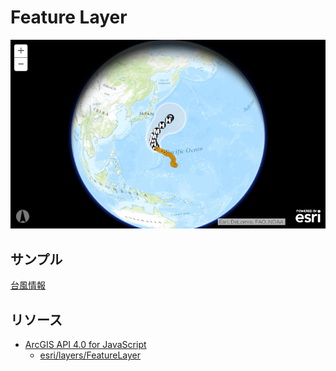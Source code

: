 # Feature Layer

[![](img/featurelayer.png)]()

## サンプル
[台風情報](https://esrijapan.github.io/arcgis-samples-4.0-js/beta/beta1/featureLayer/index.html)

## リソース

* [ArcGIS API 4.0 for JavaScript](https://developers.arcgis.com/javascript/beta/)
    + [esri/layers/FeatureLayer](https://developers.arcgis.com/javascript/beta/api-reference/esri-layers-FeatureLayer.html)